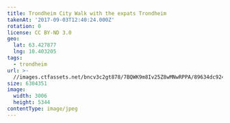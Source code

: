 ```yaml
---
title: Trondheim City Walk with the expats Trondheim
takenAt: '2017-09-03T12:40:24.000Z'
rotation: 0
license: CC BY-ND 3.0
geo:
  lat: 63.427877
  lng: 10.403205
tags:
  - trondheim
url: >-
  //images.ctfassets.net/bncv3c2gt878/7BQWK9m8Iv25Z8wMNwRPPA/89634dc924990b53fc3c8af6e82fb375/trondheim-city-walk-with-the-expats-trondheim_36200236993_o
size: 6304351
image:
  width: 3006
  height: 5344
contentType: image/jpeg
---
```



